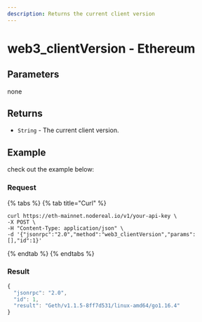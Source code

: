 ```yaml
---
description: Returns the current client version
---
```


# web3\_clientVersion - Ethereum

## Parameters

none

## Returns

* `String` - The current client version.

## Example

check out the example below:

### Request

{% tabs %}
{% tab title="Curl" %}
```
curl https://eth-mainnet.nodereal.io/v1/your-api-key \
-X POST \
-H "Content-Type: application/json" \
-d '{"jsonrpc":"2.0","method":"web3_clientVersion","params":[],"id":1}'
```
{% endtab %}
{% endtabs %}

### Result

```javascript
{
  "jsonrpc": "2.0",
  "id": 1,
  "result": "Geth/v1.1.5-8ff7d531/linux-amd64/go1.16.4"
}
```

